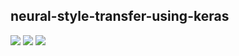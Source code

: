 ## neural-style-transfer-using-keras

![](https://raw.githubusercontent.com/massquantity/neural-style-transfer-using-keras/master/image/8.png)
![](https://raw.githubusercontent.com/massquantity/neural-style-transfer-using-keras/master/image/9.png)
![](https://raw.githubusercontent.com/massquantity/neural-style-transfer-using-keras/master/image/10.png)
